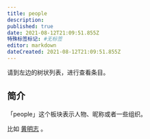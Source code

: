 ```yaml
---
title: people
description: 
published: true
date: 2021-08-12T21:09:51.855Z
特殊标签标记: #无标签
editor: markdown
dateCreated: 2021-08-12T21:09:51.855Z
---
```


请到左边的树状列表，进行查看条目。

## 简介

「people」这个板块表示人物、昵称或者一些组织。

比如 [黄明志](/people/黄明志.md) 。
